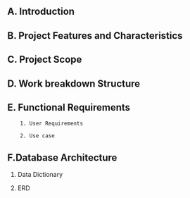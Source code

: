 ## A. Introduction

## B. Project Features and Characteristics

## C. Project Scope

## D. Work breakdown Structure

## E. Functional Requirements

        1. User Requirements

        2. Use case

## F.Database Architecture
  1. Data Dictionary
  
  2. ERD
